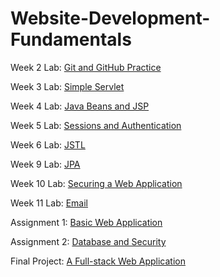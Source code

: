 # Website-Development-Fundamentals

Week 2 Lab: [Git and GitHub Practice](https://github.com/tix123/Web-Application-Programming/tree/master/Week02Lab)

Week 3 Lab: [Simple Servlet](https://github.com/tix123/Web-Application-Programming/tree/master/Week03Lab)

Week 4 Lab: [Java Beans and JSP](https://github.com/tix123/Web-Application-Programming/tree/master/Week04Lab)

Week 5 Lab: [Sessions and Authentication](https://github.com/tix123/Web-Application-Programming/tree/master/Week05Lab)

Week 6 Lab: [JSTL](https://github.com/tix123/Web-Application-Programming/tree/master/Week06Lab)

Week 9 Lab: [JPA](https://github.com/tix123/Web-Application-Programming/tree/master/Week09Lab)

Week 10 Lab: [Securing a Web Application](https://github.com/tix123/Web-Application-Programming/tree/master/Week10Lab)

Week 11 Lab: [Email](https://github.com/tix123/Web-Application-Programming/tree/master/Week11Lab)

Assignment 1: [Basic Web Application](https://github.com/tix123/Web-Application-Programming/tree/master/assignment-1)

Assignment 2: [Database and Security](https://github.com/tix123/Web-Application-Programming/tree/master/assignment-2)

Final Project: [A Full-stack Web Application](https://github.com/tix123/Web-Application-Programming/tree/master/final-project)
